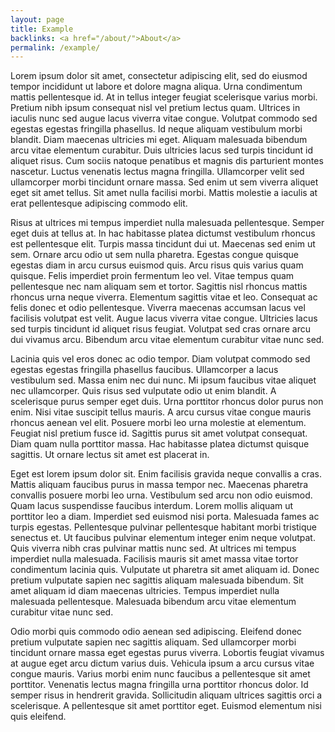```yaml
---
layout: page
title: Example
backlinks: <a href="/about/">About</a>
permalink: /example/
---
```


Lorem ipsum dolor sit amet, consectetur adipiscing elit, sed do eiusmod tempor incididunt ut labore et dolore magna aliqua. Urna condimentum mattis pellentesque id. At in tellus integer feugiat scelerisque varius morbi. Pretium nibh ipsum consequat nisl vel pretium lectus quam. Ultrices in iaculis nunc sed augue lacus viverra vitae congue. Volutpat commodo sed egestas egestas fringilla phasellus. Id neque aliquam vestibulum morbi blandit. Diam maecenas ultricies mi eget. Aliquam malesuada bibendum arcu vitae elementum curabitur. Duis ultricies lacus sed turpis tincidunt id aliquet risus. Cum sociis natoque penatibus et magnis dis parturient montes nascetur. Luctus venenatis lectus magna fringilla. Ullamcorper velit sed ullamcorper morbi tincidunt ornare massa. Sed enim ut sem viverra aliquet eget sit amet tellus. Sit amet nulla facilisi morbi. Mattis molestie a iaculis at erat pellentesque adipiscing commodo elit.

Risus at ultrices mi tempus imperdiet nulla malesuada pellentesque. Semper eget duis at tellus at. In hac habitasse platea dictumst vestibulum rhoncus est pellentesque elit. Turpis massa tincidunt dui ut. Maecenas sed enim ut sem. Ornare arcu odio ut sem nulla pharetra. Egestas congue quisque egestas diam in arcu cursus euismod quis. Arcu risus quis varius quam quisque. Felis imperdiet proin fermentum leo vel. Vitae tempus quam pellentesque nec nam aliquam sem et tortor. Sagittis nisl rhoncus mattis rhoncus urna neque viverra. Elementum sagittis vitae et leo. Consequat ac felis donec et odio pellentesque. Viverra maecenas accumsan lacus vel facilisis volutpat est velit. Augue lacus viverra vitae congue. Ultricies lacus sed turpis tincidunt id aliquet risus feugiat. Volutpat sed cras ornare arcu dui vivamus arcu. Bibendum arcu vitae elementum curabitur vitae nunc sed.

Lacinia quis vel eros donec ac odio tempor. Diam volutpat commodo sed egestas egestas fringilla phasellus faucibus. Ullamcorper a lacus vestibulum sed. Massa enim nec dui nunc. Mi ipsum faucibus vitae aliquet nec ullamcorper. Quis risus sed vulputate odio ut enim blandit. A scelerisque purus semper eget duis. Urna porttitor rhoncus dolor purus non enim. Nisi vitae suscipit tellus mauris. A arcu cursus vitae congue mauris rhoncus aenean vel elit. Posuere morbi leo urna molestie at elementum. Feugiat nisl pretium fusce id. Sagittis purus sit amet volutpat consequat. Diam quam nulla porttitor massa. Hac habitasse platea dictumst quisque sagittis. Ut ornare lectus sit amet est placerat in.

Eget est lorem ipsum dolor sit. Enim facilisis gravida neque convallis a cras. Mattis aliquam faucibus purus in massa tempor nec. Maecenas pharetra convallis posuere morbi leo urna. Vestibulum sed arcu non odio euismod. Quam lacus suspendisse faucibus interdum. Lorem mollis aliquam ut porttitor leo a diam. Imperdiet sed euismod nisi porta. Malesuada fames ac turpis egestas. Pellentesque pulvinar pellentesque habitant morbi tristique senectus et. Ut faucibus pulvinar elementum integer enim neque volutpat. Quis viverra nibh cras pulvinar mattis nunc sed. At ultrices mi tempus imperdiet nulla malesuada. Facilisis mauris sit amet massa vitae tortor condimentum lacinia quis. Vulputate ut pharetra sit amet aliquam id. Donec pretium vulputate sapien nec sagittis aliquam malesuada bibendum. Sit amet aliquam id diam maecenas ultricies. Tempus imperdiet nulla malesuada pellentesque. Malesuada bibendum arcu vitae elementum curabitur vitae nunc sed.

Odio morbi quis commodo odio aenean sed adipiscing. Eleifend donec pretium vulputate sapien nec sagittis aliquam. Sed ullamcorper morbi tincidunt ornare massa eget egestas purus viverra. Lobortis feugiat vivamus at augue eget arcu dictum varius duis. Vehicula ipsum a arcu cursus vitae congue mauris. Varius morbi enim nunc faucibus a pellentesque sit amet porttitor. Venenatis lectus magna fringilla urna porttitor rhoncus dolor. Id semper risus in hendrerit gravida. Sollicitudin aliquam ultrices sagittis orci a scelerisque. A pellentesque sit amet porttitor eget. Euismod elementum nisi quis eleifend.